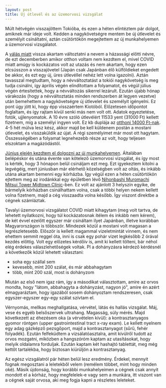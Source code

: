 ```yaml
---
layout: post
title: Új útlevél és az üzemorvosi vizsgálat
---
```


Múlt hétvégén visszajöttem Tokióba, és ezen a héten elintéztem pár dolgot, amiknek már ideje volt. Kedden a nagykövetségre mentem be új útlevelet és személyit csináltatni, aztán csütörtökön megejtettem az új munkahelyemen a üzemorvosi vizsgálatot.

<!--break-->

A [válás miatt](/2020/12/01/az-elefant-a-szobaban/) vissza akartam változtatni a nevem a házassági előtti névre, de ezt decemberben amikor otthon voltam nem kezdtem el, mivel COVID miatt amúgy is kockázatos volt az utazás és nem akartam, hogy ezen elcsússzon a visszajövetel (Japán csak Japánban élő külföldieket engedett be akkor, és ezt egy új, üres útlevéllel nehéz lett volna igazolni). Aztán tavasszal megtudtam, hogy a névváltoztatást a tokiói nagykövetség is meg tudja csinálni, így április végén elindítottam a folyamatot, és végül július végén értesítettek, hogy a névváltozás sikerrel lezárult. Ezután újabb hónap várakozás (hogy a névváltoztatás minden rendszerben át legyen vezetve) után bemehettem a nagykövetségre új útlevelet és személyit igényelni. Ez pont úgy jött ki, hogy épp visszaértem Kiotóból. Előzetesen időpontot foglaltam, és így rajtam kívül senki más nem volt ott. Adatok egyeztetése, fotók, ujjlenyomatok. A 10 évre szóló útlevélért 11533 yent (31000 Ft) kellett fizetnem, míg a személyi ingyen volt. Ez kb duplája az [otthoni 14000 Ft-nak](https://nyilvantarto.hu/hu/utlevel#koltsegek). 4-5 hét múlva lesz kész, akkor majd be kell küldenem postán a mostani útlevelet, és visszaküldik az újat. A régi személyimet már most ott hagytam. Összességében a folyamat legnehezebb része az volt, hogy teljesen elszoktam a magázódástól.

[Június elején kezdtem el dolgozni az új munkahelyemen](/2021/06/05/uj-munka-2/). Általában belépéskor és utána évente van kötelező üzemorvosi vizsgálat, és így most is kérték, hogy 3 hónapon belül csináljam ezt meg. Ezt igyekeztem kitolni a legvégéig, mert júniusban már elérhető közelségben volt az oltás, és inkább utána akartam bemenni egy kórházba. Így végül ezen a héten csütörtökön ejtettem meg az irodánkkal egy épületben lévő [Nihonbashi Muromachi Mitsui Tower Midtown Clinic](https://g.page/mtc-nihonbashi?share)-ben. Ez volt az ajánlott 3 helyszín egyike, de bármelyik kórházban csinálhattam volna, csak a többi helyen nekem kellett volna fizetnem, majd a cég visszaadta volna később. Így viszont direktbe a cégnek számláztak.

Tavalyi üzemorvosi vizsgálatot COVID miatt kihagytam (meg volt tartva, de lehetett nyilatkozni, hogy túl kockázatosnak ítélem és inkább nem kérem), de két évvel ezelőtt egyszer már csináltam ilyet Japánban, illetve korábban Magyarországon is többször. Mindezek közül a mostani volt magasan a legrészletesebb. Először is kellett magammal vizeletmintát vinnem, és nem ehettem semmit reggel óta, inni is csak egy pohár vizet legkésőbb 2 órával kezdés előttig. Volt egy előzetes kérdőív is, amit ki kellett tölteni, bár néhol elég érdekes válaszlehetőségek voltak. Pl a dohányzásra kérdező kérdésnél a következők közül lehetett választani:

* soha egy szállal sem
* kevesebb, mint 200 szálat, és már abbahagytam
* több, mint 200 szál, most is dohányzom

Miután az első nem igaz rám, így a másodikat választottam, amire az orvos mondta, hogy "látom, abbahagyta a dohányzást, nagyon jó", amire én azért elmagyaráztam, hogy igazából sosem dohányoztam rendszeresen, csak egyszer-egyszer egy-egy szálat szívtam el.

Vérnyomás, mellkas meghallgatása, vérvétel, látás és hallás vizsgálat. Máj, vese és egyéb belsőszervek ultrahang. Magasság, súly mérés. Majd következett az éhezésem oka (a vérvételen kívül): a kontrasztanyagos gyomor röntgen (upper gastrointestinal tract x-ray exam). Le kellett nyelnem egy adag gázképző pezsgőport, majd a kontrasztanyagot (sűrű, fehér folyadék). Ezután felfeküdtem a vizsálatóasztalra, amit kívülről tudott az orvos mozgatni, miközben a hangszóróm kaptam az utasításokat, hogy melyik oldalamra forduljak. Ezután kaptam két hashajtó tablettát, meg még kettőt tartalékba, hogy biztosan kiürüljön a kontrasztanyag.

Az egész vizsgálatról pár héten belül lesz eredmény. Érdekel, mennyit fognak megosztani a leletekből velem (remélem többet, mint hogy minden oké). Másik újdonság, hogy korábbi munkahelyeimen a cégnek csak annyit mondott el a kórház, hogy megfelelek-e vagy sem a munkára, itt viszont van a cégnek saját orvosa, aki meg fogja kapni a részletes leleteket.

